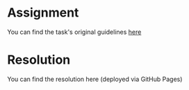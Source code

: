
# Assignment

You can find the task's original guidelines [here](./assets/files/task.md)

# Resolution

You can find the resolution here (deployed via GitHub Pages)